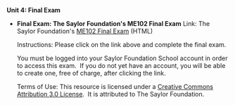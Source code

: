 **Unit 4: Final Exam** <span id="4"></span> 
-   **Final Exam: The Saylor Foundation's ME102 Final Exam**
    Link: The Saylor Foundation's [ME102 Final
    Exam](http://school.saylor.org/mod/quiz/view.php?id=1006) (HTML)  
      
     Instructions: Please click on the link above and complete the final
    exam.  
      
     You must be logged into your Saylor Foundation School account in
    order to access this exam.  If you do not yet have an account, you
    will be able to create one, free of charge, after clicking the
    link.   
      
     Terms of Use: This resource is licensed under a [Creative Commons
    Attribution 3.0
    License](http://creativecommons.org/licenses/by/3.0/).  It is
    attributed to The Saylor Foundation.


